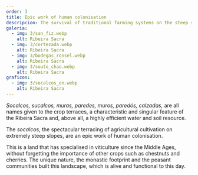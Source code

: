 ```yaml
---
order: 3
title: Epic work of human colonisation
descripcion: The survival of traditional farming systems on the steep slopes of the river canyons, based on age-old techniques.
galeria:
  - img: 3/san_fiz.webp
    alt: Ribeira Sacra
  - img: 3/cortezada.webp
    alt: Ribeira Sacra
  - img: 3/bodegas_ronsel.webp
    alt: Ribeira Sacra
  - img: 3/souto_chao.webp
    alt: Ribeira Sacra
graficos:
  - img: 3/socalcos_en.webp
    alt: Ribeira Sacra
---
```


_Socalcos, sucalcos, muras, paredes, muros, paredós, calzadas,_ are all names given to the crop terraces, a characteristic and singular feature of the Ribeira Sacra and, above all, a highly efficient water and soil resource.

The _socalcos,_ the spectacular terracing of agricultural cultivation on extremely steep slopes, are an epic work of human colonisation.

This is a land that has specialised in viticulture since the Middle Ages, without forgetting the importance of other crops such as chestnuts and cherries. The unique nature, the monastic footprint and the peasant communities built this landscape, which is alive and functional to this day.

